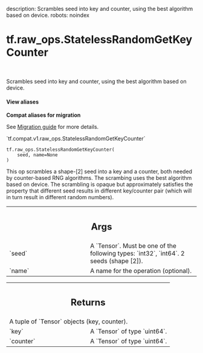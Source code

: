 description: Scrambles seed into key and counter, using the best algorithm based on device.
robots: noindex

# tf.raw_ops.StatelessRandomGetKeyCounter

<!-- Insert buttons and diff -->

<table class="tfo-notebook-buttons tfo-api nocontent" align="left">

</table>



Scrambles seed into key and counter, using the best algorithm based on device.

<section class="expandable">
  <h4 class="showalways">View aliases</h4>
  <p>
<b>Compat aliases for migration</b>
<p>See
<a href="https://www.tensorflow.org/guide/migrate">Migration guide</a> for
more details.</p>
<p>`tf.compat.v1.raw_ops.StatelessRandomGetKeyCounter`</p>
</p>
</section>

<pre class="devsite-click-to-copy prettyprint lang-py tfo-signature-link">
<code>tf.raw_ops.StatelessRandomGetKeyCounter(
    seed, name=None
)
</code></pre>



<!-- Placeholder for "Used in" -->

This op scrambles a shape-[2] seed into a key and a counter, both needed by counter-based RNG algorithms. The scrambing uses the best algorithm based on device. The scrambling is opaque but approximately satisfies the property that different seed results in different key/counter pair (which will in turn result in different random numbers).

<!-- Tabular view -->
 <table class="responsive fixed orange">
<colgroup><col width="214px"><col></colgroup>
<tr><th colspan="2"><h2 class="add-link">Args</h2></th></tr>

<tr>
<td>
`seed`
</td>
<td>
A `Tensor`. Must be one of the following types: `int32`, `int64`.
2 seeds (shape [2]).
</td>
</tr><tr>
<td>
`name`
</td>
<td>
A name for the operation (optional).
</td>
</tr>
</table>



<!-- Tabular view -->
 <table class="responsive fixed orange">
<colgroup><col width="214px"><col></colgroup>
<tr><th colspan="2"><h2 class="add-link">Returns</h2></th></tr>
<tr class="alt">
<td colspan="2">
A tuple of `Tensor` objects (key, counter).
</td>
</tr>
<tr>
<td>
`key`
</td>
<td>
A `Tensor` of type `uint64`.
</td>
</tr><tr>
<td>
`counter`
</td>
<td>
A `Tensor` of type `uint64`.
</td>
</tr>
</table>

